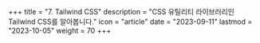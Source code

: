 +++
title = "7. Tailwind CSS"
description = "CSS 유틸리티 라이브러리인 Tailwind CSS를 알아봅니다."
icon = "article"
date = "2023-09-11"
lastmod = "2023-10-05"
weight = 70
+++
